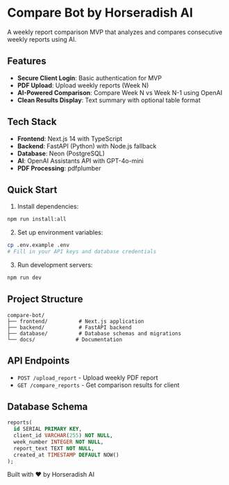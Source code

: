 # Compare Bot by Horseradish AI

A weekly report comparison MVP that analyzes and compares consecutive weekly reports using AI.

## Features

- **Secure Client Login**: Basic authentication for MVP
- **PDF Upload**: Upload weekly reports (Week N)
- **AI-Powered Comparison**: Compare Week N vs Week N-1 using OpenAI
- **Clean Results Display**: Text summary with optional table format

## Tech Stack

- **Frontend**: Next.js 14 with TypeScript
- **Backend**: FastAPI (Python) with Node.js fallback
- **Database**: Neon (PostgreSQL)
- **AI**: OpenAI Assistants API with GPT-4o-mini
- **PDF Processing**: pdfplumber

## Quick Start

1. Install dependencies:
```bash
npm run install:all
```

2. Set up environment variables:
```bash
cp .env.example .env
# Fill in your API keys and database credentials
```

3. Run development servers:
```bash
npm run dev
```

## Project Structure

```
compare-bot/
├── frontend/          # Next.js application
├── backend/           # FastAPI backend
├── database/          # Database schemas and migrations
└── docs/             # Documentation
```

## API Endpoints

- `POST /upload_report` - Upload weekly PDF report
- `GET /compare_reports` - Get comparison results for client

## Database Schema

```sql
reports(
  id SERIAL PRIMARY KEY,
  client_id VARCHAR(255) NOT NULL,
  week_number INTEGER NOT NULL,
  report_text TEXT NOT NULL,
  created_at TIMESTAMP DEFAULT NOW()
);
```

Built with ❤️ by Horseradish AI
